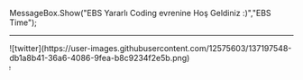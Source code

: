 MessageBox.Show("EBS Yararlı Coding evrenine Hoş Geldiniz :)","EBS Time");
<hr>
![twitter](https://user-images.githubusercontent.com/12575603/137197548-db1a8b41-36a6-4086-9fea-b8c9234f2e5b.png)
<marquee direction=right>EBS Time</marquee>
